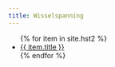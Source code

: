 ```yaml
---
title: Wisselspanning
---
```


<ul>
{% for item in site.hst2 %}
    <li><a href="{{ item.url }}">{{ item.title }}</a></li>
{% endfor %}
</ul>